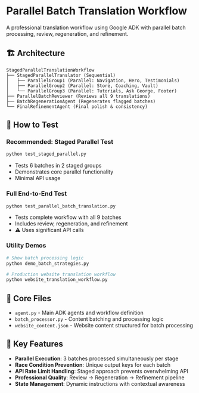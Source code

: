 # Parallel Batch Translation Workflow

A professional translation workflow using Google ADK with parallel batch processing, review, regeneration, and refinement.

## 🏗️ Architecture

```
StagedParallelTranslationWorkflow
├── StagedParallelTranslator (Sequential)
│   ├── ParallelGroup1 (Parallel: Navigation, Hero, Testimonials)
│   ├── ParallelGroup2 (Parallel: Store, Coaching, Vault)  
│   └── ParallelGroup3 (Parallel: Tutorials, Ask George, Footer)
├── ParallelBatchReviewer (Reviews all 9 translations)
├── BatchRegenerationAgent (Regenerates flagged batches)
└── FinalRefinementAgent (Final polish & consistency)
```

## 🚀 How to Test

### Recommended: Staged Parallel Test
```bash
python test_staged_parallel.py
```
- Tests 6 batches in 2 staged groups
- Demonstrates core parallel functionality
- Minimal API usage

### Full End-to-End Test
```bash
python test_parallel_batch_translation.py
```
- Tests complete workflow with all 9 batches
- Includes review, regeneration, and refinement
- ⚠️ Uses significant API calls

### Utility Demos
```bash
# Show batch processing logic
python demo_batch_strategies.py

# Production website translation workflow
python website_translation_workflow.py
```

## 📁 Core Files

- `agent.py` - Main ADK agents and workflow definition
- `batch_processor.py` - Content batching and processing logic
- `website_content.json` - Website content structured for batch processing

## 🔧 Key Features

- **Parallel Execution**: 3 batches processed simultaneously per stage
- **Race Condition Prevention**: Unique output keys for each batch
- **API Rate Limit Handling**: Staged approach prevents overwhelming API
- **Professional Quality**: Review → Regeneration → Refinement pipeline
- **State Management**: Dynamic instructions with contextual awareness

